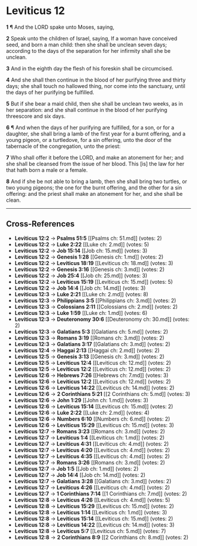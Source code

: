 # Leviticus 12

**1** ¶ And the LORD spake unto Moses, saying,

**2** Speak unto the children of Israel, saying, If a woman have conceived seed, and born a man child: then she shall be unclean seven days; according to the days of the separation for her infirmity shall she be unclean.

**3** And in the eighth day the flesh of his foreskin shall be circumcised.

**4** And she shall then continue in the blood of her purifying three and thirty days; she shall touch no hallowed thing, nor come into the sanctuary, until the days of her purifying be fulfilled.

**5** But if she bear a maid child, then she shall be unclean two weeks, as in her separation: and she shall continue in the blood of her purifying threescore and six days.

**6** ¶ And when the days of her purifying are fulfilled, for a son, or for a daughter, she shall bring a lamb of the first year for a burnt offering, and a young pigeon, or a turtledove, for a sin offering, unto the door of the tabernacle of the congregation, unto the priest:

**7** Who shall offer it before the LORD, and make an atonement for her; and she shall be cleansed from the issue of her blood. This [is] the law for her that hath born a male or a female.

**8** And if she be not able to bring a lamb, then she shall bring two turtles, or two young pigeons; the one for the burnt offering, and the other for a sin offering: and the priest shall make an atonement for her, and she shall be clean.

---

## Cross-References

- **Leviticus 12:2** → **Psalms 51:5** [[Psalms ch: 51.md]] (votes: 2)
- **Leviticus 12:2** → **Luke 2:22** [[Luke ch: 2.md]] (votes: 5)
- **Leviticus 12:2** → **Job 15:14** [[Job ch: 15.md]] (votes: 3)
- **Leviticus 12:2** → **Genesis 1:28** [[Genesis ch: 1.md]] (votes: 2)
- **Leviticus 12:2** → **Leviticus 18:19** [[Leviticus ch: 18.md]] (votes: 3)
- **Leviticus 12:2** → **Genesis 3:16** [[Genesis ch: 3.md]] (votes: 2)
- **Leviticus 12:2** → **Job 25:4** [[Job ch: 25.md]] (votes: 3)
- **Leviticus 12:2** → **Leviticus 15:19** [[Leviticus ch: 15.md]] (votes: 5)
- **Leviticus 12:2** → **Job 14:4** [[Job ch: 14.md]] (votes: 3)
- **Leviticus 12:3** → **Luke 2:21** [[Luke ch: 2.md]] (votes: 8)
- **Leviticus 12:3** → **Philippians 3:5** [[Philippians ch: 3.md]] (votes: 2)
- **Leviticus 12:3** → **Colossians 2:11** [[Colossians ch: 2.md]] (votes: 2)
- **Leviticus 12:3** → **Luke 1:59** [[Luke ch: 1.md]] (votes: 6)
- **Leviticus 12:3** → **Deuteronomy 30:6** [[Deuteronomy ch: 30.md]] (votes: 2)
- **Leviticus 12:3** → **Galatians 5:3** [[Galatians ch: 5.md]] (votes: 2)
- **Leviticus 12:3** → **Romans 3:19** [[Romans ch: 3.md]] (votes: 2)
- **Leviticus 12:3** → **Galatians 3:17** [[Galatians ch: 3.md]] (votes: 2)
- **Leviticus 12:4** → **Haggai 2:13** [[Haggai ch: 2.md]] (votes: 2)
- **Leviticus 12:5** → **Genesis 3:13** [[Genesis ch: 3.md]] (votes: 2)
- **Leviticus 12:5** → **Leviticus 12:4** [[Leviticus ch: 12.md]] (votes: 2)
- **Leviticus 12:5** → **Leviticus 12:2** [[Leviticus ch: 12.md]] (votes: 2)
- **Leviticus 12:6** → **Hebrews 7:26** [[Hebrews ch: 7.md]] (votes: 3)
- **Leviticus 12:6** → **Leviticus 12:2** [[Leviticus ch: 12.md]] (votes: 2)
- **Leviticus 12:6** → **Leviticus 14:22** [[Leviticus ch: 14.md]] (votes: 2)
- **Leviticus 12:6** → **2 Corinthians 5:21** [[2 Corinthians ch: 5.md]] (votes: 3)
- **Leviticus 12:6** → **John 1:29** [[John ch: 1.md]] (votes: 3)
- **Leviticus 12:6** → **Leviticus 15:14** [[Leviticus ch: 15.md]] (votes: 2)
- **Leviticus 12:6** → **Luke 2:22** [[Luke ch: 2.md]] (votes: 4)
- **Leviticus 12:6** → **Numbers 6:10** [[Numbers ch: 6.md]] (votes: 2)
- **Leviticus 12:6** → **Leviticus 15:29** [[Leviticus ch: 15.md]] (votes: 3)
- **Leviticus 12:7** → **Romans 3:23** [[Romans ch: 3.md]] (votes: 2)
- **Leviticus 12:7** → **Leviticus 1:4** [[Leviticus ch: 1.md]] (votes: 2)
- **Leviticus 12:7** → **Leviticus 4:31** [[Leviticus ch: 4.md]] (votes: 2)
- **Leviticus 12:7** → **Leviticus 4:20** [[Leviticus ch: 4.md]] (votes: 2)
- **Leviticus 12:7** → **Leviticus 4:35** [[Leviticus ch: 4.md]] (votes: 2)
- **Leviticus 12:7** → **Romans 3:26** [[Romans ch: 3.md]] (votes: 2)
- **Leviticus 12:7** → **Job 1:5** [[Job ch: 1.md]] (votes: 2)
- **Leviticus 12:7** → **Job 14:4** [[Job ch: 14.md]] (votes: 2)
- **Leviticus 12:7** → **Galatians 3:28** [[Galatians ch: 3.md]] (votes: 2)
- **Leviticus 12:7** → **Leviticus 4:26** [[Leviticus ch: 4.md]] (votes: 2)
- **Leviticus 12:7** → **1 Corinthians 7:14** [[1 Corinthians ch: 7.md]] (votes: 2)
- **Leviticus 12:8** → **Leviticus 4:26** [[Leviticus ch: 4.md]] (votes: 5)
- **Leviticus 12:8** → **Leviticus 15:29** [[Leviticus ch: 15.md]] (votes: 2)
- **Leviticus 12:8** → **Leviticus 1:14** [[Leviticus ch: 1.md]] (votes: 3)
- **Leviticus 12:8** → **Leviticus 15:14** [[Leviticus ch: 15.md]] (votes: 2)
- **Leviticus 12:8** → **Leviticus 14:22** [[Leviticus ch: 14.md]] (votes: 3)
- **Leviticus 12:8** → **Leviticus 5:7** [[Leviticus ch: 5.md]] (votes: 7)
- **Leviticus 12:8** → **2 Corinthians 8:9** [[2 Corinthians ch: 8.md]] (votes: 2)
